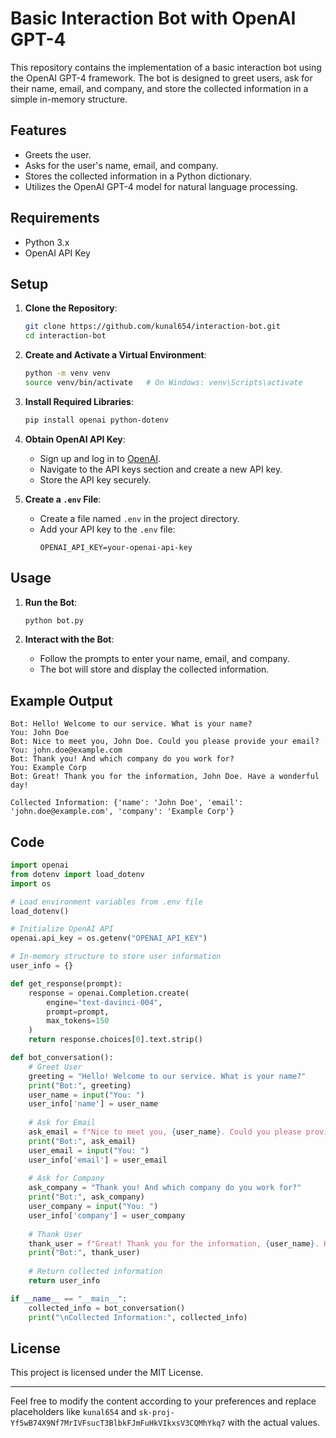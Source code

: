 

# Basic Interaction Bot with OpenAI GPT-4

This repository contains the implementation of a basic interaction bot using the OpenAI GPT-4 framework. The bot is designed to greet users, ask for their name, email, and company, and store the collected information in a simple in-memory structure.

## Features

- Greets the user.
- Asks for the user's name, email, and company.
- Stores the collected information in a Python dictionary.
- Utilizes the OpenAI GPT-4 model for natural language processing.

## Requirements

- Python 3.x
- OpenAI API Key

## Setup

1. **Clone the Repository**:
    ```sh
    git clone https://github.com/kunal654/interaction-bot.git
    cd interaction-bot
    ```

2. **Create and Activate a Virtual Environment**:
    ```sh
    python -m venv venv
    source venv/bin/activate   # On Windows: venv\Scripts\activate
    ```

3. **Install Required Libraries**:
    ```sh
    pip install openai python-dotenv
    ```

4. **Obtain OpenAI API Key**:
    - Sign up and log in to [OpenAI](https://www.openai.com/).
    - Navigate to the API keys section and create a new API key.
    - Store the API key securely.

5. **Create a `.env` File**:
    - Create a file named `.env` in the project directory.
    - Add your API key to the `.env` file:
      ```
      OPENAI_API_KEY=your-openai-api-key
      ```

## Usage

1. **Run the Bot**:
    ```sh
    python bot.py
    ```

2. **Interact with the Bot**:
    - Follow the prompts to enter your name, email, and company.
    - The bot will store and display the collected information.

## Example Output

```
Bot: Hello! Welcome to our service. What is your name?
You: John Doe
Bot: Nice to meet you, John Doe. Could you please provide your email?
You: john.doe@example.com
Bot: Thank you! And which company do you work for?
You: Example Corp
Bot: Great! Thank you for the information, John Doe. Have a wonderful day!

Collected Information: {'name': 'John Doe', 'email': 'john.doe@example.com', 'company': 'Example Corp'}
```

## Code

```python
import openai
from dotenv import load_dotenv
import os

# Load environment variables from .env file
load_dotenv()

# Initialize OpenAI API
openai.api_key = os.getenv("OPENAI_API_KEY")

# In-memory structure to store user information
user_info = {}

def get_response(prompt):
    response = openai.Completion.create(
        engine="text-davinci-004",
        prompt=prompt,
        max_tokens=150
    )
    return response.choices[0].text.strip()

def bot_conversation():
    # Greet User
    greeting = "Hello! Welcome to our service. What is your name?"
    print("Bot:", greeting)
    user_name = input("You: ")
    user_info['name'] = user_name
    
    # Ask for Email
    ask_email = f"Nice to meet you, {user_name}. Could you please provide your email?"
    print("Bot:", ask_email)
    user_email = input("You: ")
    user_info['email'] = user_email
    
    # Ask for Company
    ask_company = "Thank you! And which company do you work for?"
    print("Bot:", ask_company)
    user_company = input("You: ")
    user_info['company'] = user_company
    
    # Thank User
    thank_user = f"Great! Thank you for the information, {user_name}. Have a wonderful day!"
    print("Bot:", thank_user)
    
    # Return collected information
    return user_info

if __name__ == "__main__":
    collected_info = bot_conversation()
    print("\nCollected Information:", collected_info)
```

## License

This project is licensed under the MIT License.

---

Feel free to modify the content according to your preferences and replace placeholders like `kunal654` and `sk-proj-Yf5wB74X9Nf7MrIVFsucT3BlbkFJmFuHkVIkxsV3CQMhYkq7` with the actual values.
